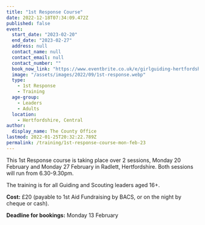 ```yaml
---
title: "1st Response Course"
date: 2022-12-18T07:34:09.472Z
published: false
event:
  start_date: "2023-02-20"
  end_date: "2023-02-27"
  address: null
  contact_name: null
  contact_email: null
  contact_number: ""
  book_now_link: "https://www.eventbrite.co.uk/e/girlguiding-hertfordshire-full-1st-response-course-2-x-3-hour-sessions-tickets-521959022487"
  image: "/assets/images/2022/09/1st-response.webp"
  type:
    - 1st Response
    - Training
  age-group:
    - Leaders
    - Adults
  location:
    - Hertfordshire, Central
author:
  display_name: The County Office
lastmod: 2022-01-25T20:32:22.789Z
permalink: /training/1st-response-course-mon-feb-23
---
```

This 1st Response course is taking place over 2 sessions, Monday 20 February and Monday 27 February in Radlett, Hertfordshire.  Both sessions will run from 6.30-9.30pm.

The training is for all Guiding and Scouting leaders aged 16+.

**Cost:** £20 (payable to 1st Aid Fundraising by BACS, or on the night by cheque or cash).

**Deadline for bookings:** Monday 13 February
